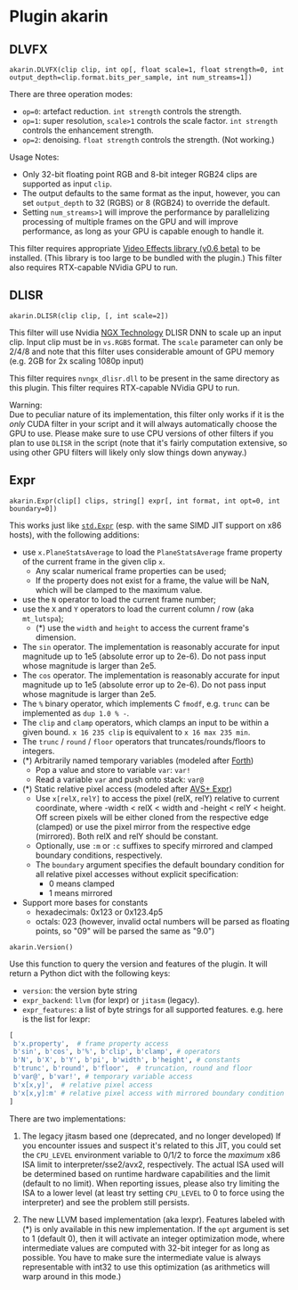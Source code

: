 Plugin akarin
=============

DLVFX
-----
`akarin.DLVFX(clip clip, int op[, float scale=1, float strength=0, int output_depth=clip.format.bits_per_sample, int num_streams=1])`

There are three operation modes:
- `op=0`: artefact reduction. `int strength` controls the strength.
- `op=1`: super resolution, `scale>1` controls the scale factor. `int strength` controls the enhancement strength.
- `op=2`: denoising. `float strength` controls the strength. (Not working.)

Usage Notes:
- Only 32-bit floating point RGB and 8-bit integer RGB24 clips are supported as input `clip`.
- The output defaults to the same format as the input, however, you can set `output_depth` to 32 (RGBS) or 8 (RGB24) to override the default.
- Setting `num_streams>1` will improve the performance by parallelizing processing of multiple frames on the GPU and will improve performance, as long as your GPU is capable enough to handle it.

This filter requires appropriate [Video Effects library (v0.6 beta)](https://www.nvidia.com/en-us/geforce/broadcasting/broadcast-sdk/resources/) to be installed. (This library is too large to be bundled with the plugin.)
This filter also requires RTX-capable NVidia GPU to run.

DLISR
-----

`akarin.DLISR(clip clip, [, int scale=2])`

This filter will use Nvidia [NGX Technology](https://developer.nvidia.com/rtx/ngx) DLISR DNN to scale up an input clip.
Input clip must be in `vs.RGBS` format.
The `scale` parameter can only be 2/4/8 and note that this filter uses considerable amount of GPU memory (e.g. 2GB for 2x scaling 1080p input)

This filter requires `nvngx_dlisr.dll` to be present in the same directory as this plugin.
This filter requires RTX-capable NVidia GPU to run.

Warning: <br>
Due to peculiar nature of its implementation, this filter only works if it is the *only* CUDA filter in your script and it will always automatically choose the GPU to use. Please make sure to use CPU versions of other filters if you plan to use `DLISR` in the script (note that it's fairly computation extensive, so using other GPU filters will likely only slow things down anyway.)

Expr
----

`akarin.Expr(clip[] clips, string[] expr[, int format, int opt=0, int boundary=0])`

This works just like [`std.Expr`](http://www.vapoursynth.com/doc/functions/expr.html) (esp. with the same SIMD JIT support on x86 hosts), with the following additions:
- use `x.PlaneStatsAverage` to load the `PlaneStatsAverage` frame property of the current frame in the given clip `x`.
  - Any scalar numerical frame properties can be used;
  - If the property does not exist for a frame, the value will be NaN, which will be clamped to the maximum value.
- use the `N` operator to load the current frame number;
- use the `X` and `Y` operators to load the current column / row (aka `mt_lutspa`);
  - (\*) use the `width` and `height` to access the current frame's dimension.
- The `sin` operator. The implementation is reasonably accurate for input magnitude up to 1e5 (absolute error up to 2e-6). Do not pass input whose magnitude is larger than 2e5.
- The `cos` operator. The implementation is reasonably accurate for input magnitude up to 1e5 (absolute error up to 2e-6). Do not pass input whose magnitude is larger than 2e5.
- The `%` binary operator, which implements C `fmodf`, e.g. `trunc` can be implemented as `dup 1.0 % -`.
- The `clip` and `clamp` operators, which clamps an input to be within a given bound. `x 16 235 clip` is equivalent to `x 16 max 235 min`.
- The `trunc` / `round` / `floor` operators that truncates/rounds/floors to integers.
- (\*) Arbitrarily named temporary variables (modeled after [Forth](https://en.wikipedia.org/wiki/Forth_(programming_language)))
  - Pop a value and store to variable `var`: `var!`
  - Read a variable `var` and push onto stack: `var@`
- (\*) Static relative pixel access (modeled after [AVS+ Expr](http://avisynth.nl/index.php/Expr#Pixel_addressing))
  - Use `x[relX,relY]` to access the pixel (relX, relY) relative to current coordinate, where -width < relX < width and -height < relY < height. Off screen pixels will be either cloned from the respective edge (clamped) or use the pixel mirror from the respective edge (mirrored). Both relX and relY should be constant.
  - Optionally, use `:m` or `:c` suffixes to specify mirrored and clamped boundary conditions, respectively.
  - The `boundary` argument specifies the default boundary condition for all relative pixel accesses without explicit specification:
    - 0 means clamped
    - 1 means mirrored
- Support more bases for constants
  - hexadecimals: 0x123 or 0x123.4p5
  - octals: 023 (however, invalid octal numbers will be parsed as floating points, so "09" will be parsed the same as "9.0")

`akarin.Version()`

Use this function to query the version and features of the plugin. It will return a Python dict with the following keys:
- `version`: the version byte string
- `expr_backend`: `llvm` (for lexpr) or `jitasm` (legacy).
- `expr_features`: a list of byte strings for all supported features. e.g. here is the list for lexpr:
```python
[
 b'x.property',  # frame property access
 b'sin', b'cos', b'%', b'clip', b'clamp', # operators
 b'N', b'X', b'Y', b'pi', b'width', b'height', # constants
 b'trunc', b'round', b'floor',  # truncation, round and floor
 b'var@', b'var!', # temporary variable access
 b'x[x,y]',  # relative pixel access
 b'x[x,y]:m' # relative pixel access with mirrored boundary condition
]
```

There are two implementations:
1. The legacy jitasm based one (deprecated, and no longer developed)
If you encounter issues and suspect it's related to this JIT, you could set the `CPU_LEVEL` environment variable to 0/1/2 to force the *maximum* x86 ISA limit to interpreter/sse2/avx2, respectively. The actual ISA used will be determined based on runtime hardware capabilities and the limit (default to no limit).
When reporting issues, please also try limiting the ISA to a lower level (at least try setting `CPU_LEVEL` to 0 to force using the interpreter) and see the problem still persists.

2. The new LLVM based implementation (aka lexpr). Features labeled with (\*) is only available in this new implementation.
If the `opt` argument is set to 1 (default 0), then it will activate an integer optimization mode, where intermediate values are computed with 32-bit integer for as long as possible. You have to make sure the intermediate value is always representable with int32 to use this optimization (as arithmetics will warp around in this mode.)

